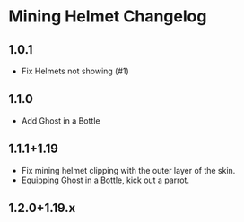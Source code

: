 # Mining Helmet Changelog

## 1.0.1
* Fix Helmets not showing (#1)

## 1.1.0
* Add Ghost in a Bottle

## 1.1.1+1.19
* Fix mining helmet clipping with the outer layer of the skin.
* Equipping Ghost in a Bottle, kick out a parrot.

## 1.2.0+1.19.x



